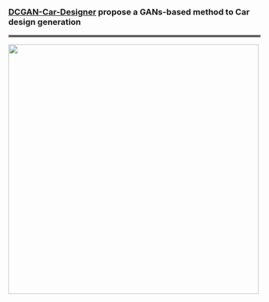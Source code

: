 ### [DCGAN-Car-Designer](https://github.com/amousavi9/DCGAN-Car-Designer) propose a GANs-based method to Car design generation
<hr style="border:2px solid gray">

<img src="https://github.com/amousavi9/DCGAN-Car-Design/blob/main/results/generated-images-epoch-109.png" width="500" height="500"/>

